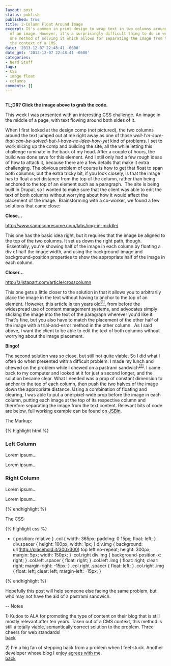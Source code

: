 ```yaml
---
layout: post
status: publish
published: true
title: 2-Column Float Around Image
excerpt: It's common in print design to wrap text in two columns around both sides
  of an image. However, it's a surprisingly difficult thing to do in web design. Here's
  one method of solving it which allows for separating the image from the text in
  the context of a CMS.
date: '2013-12-07 22:48:41 -0600'
date_gmt: '2013-12-07 22:48:41 -0600'
categories:
- Nerd Stuff
tags:
- CSS
- image float
- columns
comments: []
---
```




<a title="2-Column Image Float" href="{{ site.dropbox_path }}/large/posts/misc/2-column-float.jpg" >
  <img src="{{ site.dropbox_path }}/large/posts/misc/2-column-float.jpg" alt="" />
</a>

<strong>TL;DR? Click the image above to grab the code.</strong>

This week I was presented with an interesting CSS challenge. An image in the middle of a page, with text flowing around both sides of it.

When I first looked at the design comp (not pictured), the two columns around the text jumped out at me right away as one of those <em>well-I'm-sure-that-can-be-solved-but-I-have-no-idea-how-yet</em> kind of problems. I set to work slicing up the comp and building the site, all the while letting this challenge ruminate in the back of my head. After a couple of hours, the build was done save for this element. And I still only had a few rough ideas of how to attack it, because there are a few details that make it extra challenging. The obvious problem of course is how to get that float to span both columns, but the extra tricky bit, if you look closely, is that the image has to float a set distance from the top of the column, rather than being anchored to the top of an element such as a paragraph. &nbsp;The site is being built in Drupal, so I wanted to make sure that the client was able to edit the text of both columns without worrying about how it would affect the placement of the image. &nbsp;Brainstorming with a co-worker, we found a few solutions that came close:


<strong>Close...</strong>


<a href="http://www.sampsonresume.com/labs/img-in-middle/" target="_blank">http://www.sampsonresume.com/labs/img-in-middle/</a>


This one has the basic idea right, but it requires that the image be aligned to the top of the two columns. It set us down the right path, though. &nbsp;Essentially, you're showing half of the image in each column by floating a div of half the image width, and using the background-image and background-position properties to show the appropriate half of the image in each column.


<strong>Closer...</strong>


<a title="A List Apart - Cross-Column Pull-Outs" href="http://alistapart.com/article/crosscolumn" target="_blank">http://alistapart.com/article/crosscolumn</a>


This one gets a little closer to the solution in that it allows you to arbitrarily place the image in the text without having to anchor to the top of an element. However, this article is ten years old<a href="#ann_one" name='source_one'><sup>[1]</sup></a>, from before the widespread use of content management systems, and advocates simply sticking the image into the text of the paragraph wherever you'd like it. That's fine, but you also have to match the placement of the other half of the image with a trial-and-error method in the other column. &nbsp;As I said above, I want the client to be able to edit the text of both columns without worrying about the image placement.


<strong>Bingo!</strong>


The second solution was so close, but still not quite viable. So I did what I often do when presented with a difficult problem: I made my lunch and chewed on the problem while I chewed on a pastrami sandwich<sup><a href="#ann_two" name='source_two'>[2]</a></sup>. I came back to my computer and looked at it for just a second longer, and the solution became clear. What I needed was a prop of constant dimension to anchor to the top of each column, then push the two halves of the image down the appropriate distance. Using a combination of floating and clearing, I was able to put a one-pixel-wide prop before the image in each column, putting each image at the top of its respective column and therefore separating the image from the text content. Relevant bits of code are below, full working example can be found on <a href='http://jsbin.com/urIWofuY/2/edit' target='_blank'>JSBin</a>.


The Markup:


{% highlight html %}
<div class="col left">
  <h3>Left Column</h3>
  <div class="spacer"></div>
  <div class="img"></div>

  
Lorem ipsum...

  
Lorem ipsum...


</div>

<div class="col right">
  <h3>Right Column</h3>
  <div class="spacer"></div>
  <div class="img"></div>
  
  
Lorem ipsum...

  
Lorem ipsum...


</div>
{% endhighlight %}

<br />

The CSS:

{% highlight css %}
* {
  position: relative
}
.col {
  width: 365px;
  padding: 0 15px;
  float: left;
}
div.spacer {
  height: 100px;
  width: 1px;
}
div.img {
  background: url(http://placehold.it/300x300) top left no-repeat;
  height: 300px;
  margin: 5px;
  width: 150px;
}
.col.right div.img {
  background-position-x: right;
}
.col.left .spacer {
  float: right;
}
.col.left .img {
  float: right;
  clear: right;
  margin-right: -15px;
}
.col.right .spacer {
  float: left;
}
.col.right .img {
  float: left;
  clear: left;
  margin-left: -15px;
}

{% endhighlight %}

Hopefully this post will help someone else facing the same problem, but who may not have the aid of a pastrami sandwich.

--
Notes


<a name="ann_one"></a>1) Kudos to ALA for promoting the type of content on their blog that is still mostly relevant after ten years. Taken out of a CMS context, this method is still a totally viable, semantically correct solution to the problem. Three cheers for web standards!  
<a href='#source_one'>back</a>



<a name="ann_two"></a>2) I'm a big fan of stepping back from a problem when I feel stuck. Another developer whose blog I enjoy <a href="http://www.garann.com/dev/2013/the-step-back/" target="_blank">agrees with me</a>.  
<a href='#source_two'>back</a>


